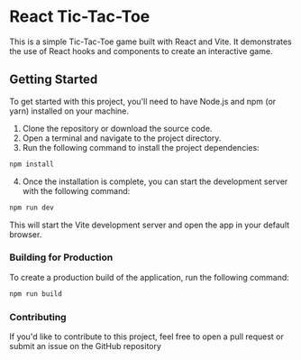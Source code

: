 # React Tic-Tac-Toe

This is a simple Tic-Tac-Toe game built with React and Vite. It demonstrates the use of React hooks and components to create an interactive game.

## Getting Started

To get started with this project, you'll need to have Node.js and npm (or yarn) installed on your machine.

1. Clone the repository or download the source code.
2. Open a terminal and navigate to the project directory.
3. Run the following command to install the project dependencies:

```bash
npm install
```
4. Once the installation is complete, you can start the development server with the following command:
```bash
npm run dev
```
This will start the Vite development server and open the app in your default browser.

### Building for Production
To create a production build of the application, run the following command:
```bash
npm run build
```

### Contributing
If you'd like to contribute to this project, feel free to open a pull request or submit an issue on the GitHub repository